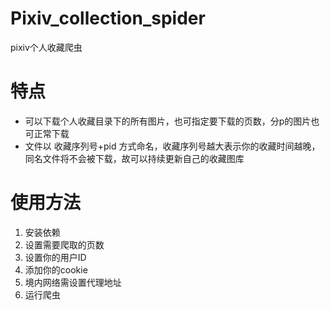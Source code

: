 # Pixiv_collection_spider
pixiv个人收藏爬虫
# 特点
- 可以下载个人收藏目录下的所有图片，也可指定要下载的页数，分p的图片也可正常下载
- 文件以 收藏序列号+pid 方式命名，收藏序列号越大表示你的收藏时间越晚，同名文件将不会被下载，故可以持续更新自己的收藏图库
# 使用方法
1. 安装依赖
2. 设置需要爬取的页数
3. 设置你的用户ID
4. 添加你的cookie
5. 境内网络需设置代理地址
6. 运行爬虫
